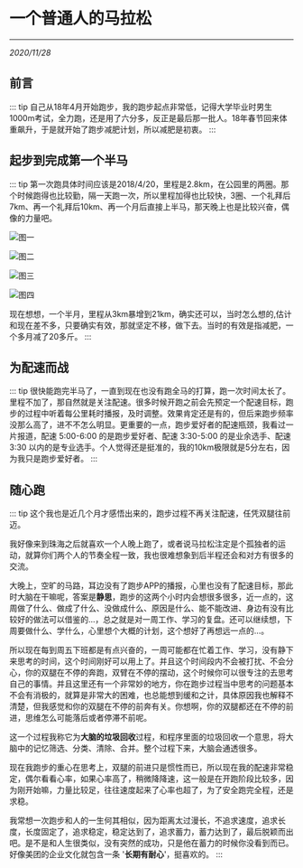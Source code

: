 # 一个普通人的马拉松
---
*2020/11/28*

## 前言

::: tip
  自己从18年4月开始跑步，我的跑步起点非常低，记得大学毕业时男生1000m考试，全力跑，还是用了六分多，反正是最后那一批人。18年春节回来体重飙升，于是就开始了跑步减肥计划，所以减肥是初衷。
:::

## 起步到完成第一个半马

::: tip
  第一次跑具体时间应该是2018/4/20，里程是2.8km，在公园里的两圈。那个时候跑得也比较勤，隔一天跑一次，所以里程加得也比较快，3圈、一个礼拜后7km、再一个礼拜后10km、再一个月后直接上半马，那天晚上也是比较兴奋，偶像的力量吧。

  ![图一](./assets/mara1.png)

  ![图二](./assets/mara2.png)

  ![图三](./assets/mara3.png)

  ![图四](./assets/mara4.png)

  现在想想，一个半月，里程从3km暴增到21km，确实还可以，当时怎么想的,估计和现在差不多，只要确实有效，那就坚定不移，做下去。当时的有效是指减肥，一个多月减了20多斤。
:::

## 为配速而战

::: tip
  很快能跑完半马了，一直到现在也没有跑全马的打算，跑一次时间太长了。里程不加了，那自然就是关注配速。很多时候开跑之前会先预定一个配速目标，跑步的过程中听着每公里耗时播报，及时调整。效果肯定还是有的，但后来跑步频率没那么高了，进不不怎么明显。更重要的一点，跑步爱好者的配速瓶颈，我看过一片报道，配速 5:00-6:00 的是跑步爱好者、配速 3:30-5:00 的是业余选手、配速 3:30 以内的是专业选手。个人觉得还是挺准的，我的10km极限就是5分左右，因为我只是跑步爱好者。
:::

## 随心跑

::: tip
  这个我也是近几个月才感悟出来的，跑步过程不再关注配速，任凭双腿往前迈。

  我好像来到珠海之后就喜欢一个人晚上跑了，或者说马拉松注定是个孤独者的运动，就算你们两个人的节奏全程一致，我也很难想象到后半程还会和对方有很多的交流。

  大晚上，空旷的马路，耳边没有了跑步APP的播报，心里也没有了配速目标，那此时大脑在干嘛呢，答案是**静思**，跑步的这两个小时内会想很多很多，近一点的，这周做了什么、做成了什么、没做成什么、原因是什么、能不能改进、身边有没有比较好的做法可以借鉴的...，总之就是对一周工作、学习的复盘。还可以继续想，下周要做什么、学什么，心里想个大概的计划，这个想好了再想远一点的...。

  所以现在每到周五下班都是有点兴奋的，一周可能都在忙着工作、学习，没有静下来思考的时间，这个时间刚好可以用上了。并且这个时间段内不会被打扰、不会分心，你的双腿在不停的奔跑，双臂在不停的摆动，这个时候你可以很专注的去思考自己的事情。并且这里还有一个非常妙的地方，你在跑步过程当中思考的问题基本不会有消极的，就算是非常大的困难，也总能想到缓和之计，具体原因我也解释不清楚，但我感觉和你的双腿在不停的前奔有关。你想啊，你的双腿都还在不停的前进，思维怎么可能落后或者停滞不前呢。

  这一个过程我称它为**大脑的垃圾回收**过程，和程序里面的垃圾回收一个意思，将大脑中的记忆筛选、分类、清除、合并。整个过程下来，大脑会通透很多。

  现在我跑步的重心在思考上，双腿的前进只是惯性而已，所以现在我的配速非常稳定，偶尔看看心率，如果心率高了，稍微降降速，这一般是在开跑阶段比较多，因为刚开始嘛，力量比较足，往往速度起来了心率也超了，为了安全跑完全程，还是求稳。

  我常想一次跑步和人的一生何其相似，因为距离太过漫长，不追求速度，追求长度，长度固定了，追求稳定，稳定达到了，追求蓄力，蓄力达到了，最后脱颖而出吧。是不是和人生很类似，没有突然的成功，只是他在蓄力的时候你没看到而已。好像美团的企业文化就包含一条 '**长期有耐心**'，挺喜欢的。
:::